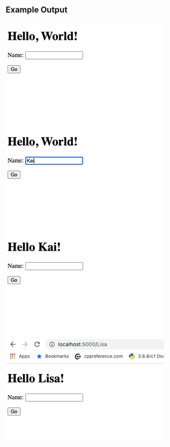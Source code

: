 ## Example Output
![Screen shot a](images/a.png)
![Screen shot b](images/b.png)
![Screen shot c](images/c.png)
![Screen shot d](images/d.png)

